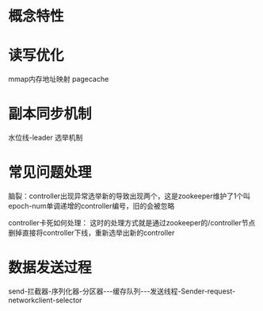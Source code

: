 # 概念特性

# 读写优化

mmap内存地址映射
pagecache

# 副本同步机制
 水位线-leader 选举机制

# 常见问题处理

脑裂：controller出现异常选举新的导致出现两个，这是zookeeper维护了1个叫epoch-num单调递增的controller编号，旧的会被忽略

controller卡死如何处理：
这时的处理方式就是通过zookeeper的/controller节点删掉直接将controller下线，重新选举出新的controller

# 数据发送过程

send-拦截器-序列化器-分区器---缓存队列---发送线程-Sender-request-networkclient-selector


